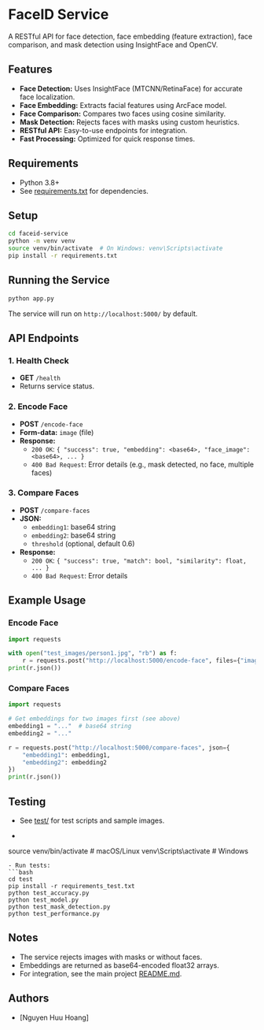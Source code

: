 # FaceID Service

A RESTful API for face detection, face embedding (feature extraction), face comparison, and mask detection using InsightFace and OpenCV.

## Features

- **Face Detection:** Uses InsightFace (MTCNN/RetinaFace) for accurate face localization.
- **Face Embedding:** Extracts facial features using ArcFace model.
- **Face Comparison:** Compares two faces using cosine similarity.
- **Mask Detection:** Rejects faces with masks using custom heuristics.
- **RESTful API:** Easy-to-use endpoints for integration.
- **Fast Processing:** Optimized for quick response times.

## Requirements

- Python 3.8+
- See [requirements.txt](faceid-service/requirements.txt) for dependencies.

## Setup

```bash
cd faceid-service
python -m venv venv
source venv/bin/activate  # On Windows: venv\Scripts\activate
pip install -r requirements.txt
```

## Running the Service

```bash
python app.py
```

The service will run on `http://localhost:5000/` by default.

## API Endpoints

### 1. Health Check

- **GET** `/health`
- Returns service status.

### 2. Encode Face

- **POST** `/encode-face`
- **Form-data:** `image` (file)
- **Response:**  
  - `200 OK`: `{ "success": true, "embedding": <base64>, "face_image": <base64>, ... }`
  - `400 Bad Request`: Error details (e.g., mask detected, no face, multiple faces)

### 3. Compare Faces

- **POST** `/compare-faces`
- **JSON:**  
  - `embedding1`: base64 string  
  - `embedding2`: base64 string  
  - `threshold` (optional, default 0.6)
- **Response:**  
  - `200 OK`: `{ "success": true, "match": bool, "similarity": float, ... }`
  - `400 Bad Request`: Error details

## Example Usage

### Encode Face

```python
import requests

with open("test_images/person1.jpg", "rb") as f:
    r = requests.post("http://localhost:5000/encode-face", files={"image": f})
print(r.json())
```

### Compare Faces

```python
import requests

# Get embeddings for two images first (see above)
embedding1 = "..."  # base64 string
embedding2 = "..."

r = requests.post("http://localhost:5000/compare-faces", json={
    "embedding1": embedding1,
    "embedding2": embedding2
})
print(r.json())
```

## Testing

- See [test/](faceid-service/test/) for test scripts and sample images.
-   ```bash
source venv/bin/activate     # macOS/Linux
venv\Scripts\activate        # Windows
  ```
- Run tests:
  ```bash
  cd test
  pip install -r requirements_test.txt
  python test_accuracy.py
  python test_model.py
  python test_mask_detection.py
  python test_performance.py
  ```

## Notes

- The service rejects images with masks or without faces.
- Embeddings are returned as base64-encoded float32 arrays.
- For integration, see the main project [README.md](../README.md).

## Authors

- [Nguyen Huu Hoang]



